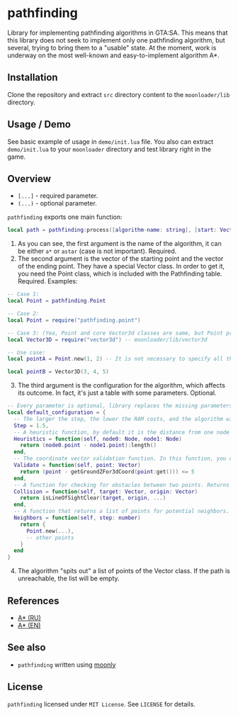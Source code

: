 # pathfinding

Library for implementing pathfinding algorithms in GTA:SA.
This means that this library does not seek to implement only one pathfinding algorithm, but several, trying to bring them to a "usable" state. At the moment, work is underway on the most well-known and easy-to-implement algorithm A*.

## Installation

Clone the repository and extract `src` directory content to the `moonloader/lib` directory.

## Usage / Demo

See basic example of usage in `demo/init.lua` file. You also can extract `demo/init.lua` to your `moonloader` directory and test library right in the game.

## Overview

* `[...]` - required parameter.
* `(...)` - optional parameter.

`pathfinding` exports one main function:

```lua
local path = pathfinding:process([algorithm-name: string], [start: Vector], [goal: Vector], (configuration: Configuration|nil))
```

1. As you can see, the first argument is the name of the algorithm, it can be either `a*` or `astar` (case is not important). Required.
2. The second argument is the vector of the starting point and the vector of the ending point. They have a special Vector class. In order to get it, you need the Point class, which is included with the Pathfinding table. Required. Examples:
```lua
-- Case 1:
local Point = pathfinding.Point

-- Case 2:
local Point = require("pathfinding.point")

-- Case 3: (Yea, Point and core Vector3d classes are same, but Point provides some utility in consturcting)
local Vector3D = require("vector3d") -- moonloader/lib/vector3d

-- Use case:
local pointA = Point.new(1, 2) -- It is not necessary to specify all the coordinates, but the order is important.

local pointB = Vector3D(3, 4, 5)
```
3. The third argument is the configuration for the algorithm, which affects its outcome. In fact, it's just a table with some parameters. Optional.
```lua
-- Every parameter is optional, library replaces the missing parameters with default parameters. 
local default_configuration = {
  -- The larger the step, the lower the RAM costs, and the algorithm will run faster, but it will be less accurate.
  Step = 1.5,
  -- A heuristic function, by default it is the distance from one node to another.
  Heuristics = function(self, node0: Node, node1: Node)
    return (node0.point - node1.point):length()
  end,
  -- The coordinate vector validation function. In this function, you can check for height differences and generally check whether this point is achievable. Used when creating a list of neighbors.
  Validate = function(self, point: Vector)
    return (point - getGroundZFor3dCoord(point:get())) <= 5
  end,
  -- A function for checking for obstacles between two points. Returns true if there are no obstacles and false if there are. Used when creating a list of neighbors.
  Collision = function(self, target: Vector, origin: Vector)
    return isLineOfSightClear(target, origin, ...)
  end,
  -- A function that returns a list of points for potential neighbors. The more points, the more accurate the path, but the higher the cost of RAM and speed. Used when creating a list of neighbors. By default there is 20+ points.
  Neighbors = function(self, step: number)
    return {
      Point.new(...),
      -- other points
    }
  end
}
```
4. The algorithm "spits out" a list of points of the Vector class. If the path is unreachable, the list will be empty.

## References
* [A* (RU)](https://ru.wikipedia.org/wiki/A*)
* [A* (EN)](https://en.wikipedia.org/wiki/A*_search_algorithm)

## See also

* `pathfinding` written using [moonly](github.com/themusaigen/moonly)

## License

`pathfinding` licensed under `MIT License`. See `LICENSE` for details.